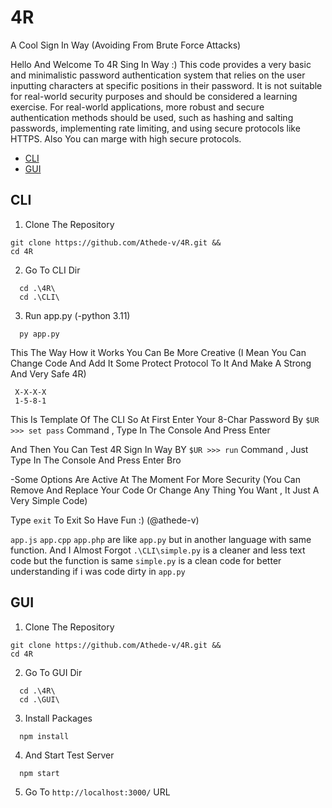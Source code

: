 # 4R
A Cool Sign In Way (Avoiding From Brute Force Attacks)

Hello And Welcome To 4R Sing In Way :)
This code provides a very basic and minimalistic password authentication system that relies on the user inputting characters at specific positions in their password. It is not suitable for real-world security purposes and should be considered a learning exercise. For real-world applications, more robust and secure authentication methods should be used, such as hashing and salting passwords, implementing rate limiting, and using secure protocols like HTTPS.
Also You can marge with high secure protocols.

- [CLI](#cli)
- [GUI](#gui)

## CLI
   1. Clone The Repository
   ```
 git clone https://github.com/Athede-v/4R.git && 
cd 4R
   ```
   2. Go To CLI Dir
   ```
     cd .\4R\
     cd .\CLI\
   ```
   3. Run app.py (-python 3.11)
   ```
     py app.py
   ```

   This The Way How it Works 
   You Can Be More Creative (I Mean You Can Change Code And Add It Some Protect Protocol To It And Make A Strong And Very Safe 4R)
   
     X-X-X-X
     1-5-8-1
   
   This Is Template Of The CLI So At First Enter Your 8-Char Password By 
    `$UR >>> set pass`
   Command , Type In The Console And Press Enter
   
   And Then You Can Test 4R Sign In Way BY
    `$UR >>> run`
   Command , Just Type In The Console And Press Enter Bro 
   
   -Some Options Are Active At The Moment For More Security (You Can Remove And Replace Your Code Or Change Any Thing You Want , It Just A Very Simple Code)
   
   Type `exit` To Exit 
   So Have Fun :) (@athede-v)
   
   `app.js` `app.cpp` `app.php` are like `app.py` but in another language with same function.
   And I Almost Forgot `.\CLI\simple.py` is a cleaner and less text code but the function is same 
   `simple.py` is a clean code for better understanding if i was code dirty in `app.py`

## GUI
   1. Clone The Repository
   ```
 git clone https://github.com/Athede-v/4R.git && 
cd 4R
   ```
   2. Go To GUI Dir
   ```
     cd .\4R\
     cd .\GUI\
   ```
   3. Install Packages
   ```
     npm install
   ```
   4. And Start Test Server
   ```
     npm start
   ```
   5. Go To `http://localhost:3000/` URL
